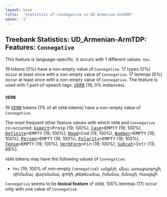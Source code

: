 ```yaml
---
layout: base
title:  'Statistics of Connegative in UD_Armenian-ArmTDP'
udver: '2'
---
```


## Treebank Statistics: UD_Armenian-ArmTDP: Features: `Connegative`

This feature is language-specific.
It occurs with 1 different values: `Yes`.

19 tokens (0%) have a non-empty value of `Connegative`.
17 types (0%) occur at least once with a non-empty value of `Connegative`.
17 lemmas (0%) occur at least once with a non-empty value of `Connegative`.
The feature is used with 1 part-of-speech tags: <tt><a href="hy_armtdp-pos-VERB.html">VERB</a></tt> (19; 0% instances).

### `VERB`

19 <tt><a href="hy_armtdp-pos-VERB.html">VERB</a></tt> tokens (1% of all `VERB` tokens) have a non-empty value of `Connegative`.

The most frequent other feature values with which `VERB` and `Connegative` co-occurred: <tt><a href="hy_armtdp-feat-Aspect.html">Aspect</a></tt><tt>=Prosp</tt> (19; 100%), <tt><a href="hy_armtdp-feat-Case.html">Case</a></tt><tt>=EMPTY</tt> (19; 100%), <tt><a href="hy_armtdp-feat-Definite.html">Definite</a></tt><tt>=EMPTY</tt> (19; 100%), <tt><a href="hy_armtdp-feat-Mood.html">Mood</a></tt><tt>=Cnd</tt> (19; 100%), <tt><a href="hy_armtdp-feat-Number.html">Number</a></tt><tt>=EMPTY</tt> (19; 100%), <tt><a href="hy_armtdp-feat-Person.html">Person</a></tt><tt>=EMPTY</tt> (19; 100%), <tt><a href="hy_armtdp-feat-Polarity.html">Polarity</a></tt><tt>=EMPTY</tt> (19; 100%), <tt><a href="hy_armtdp-feat-Tense.html">Tense</a></tt><tt>=EMPTY</tt> (19; 100%), <tt><a href="hy_armtdp-feat-VerbForm.html">VerbForm</a></tt><tt>=Fin</tt> (19; 100%), <tt><a href="hy_armtdp-feat-Subcat.html">Subcat</a></tt><tt>=Intr</tt> (13; 68%).

`VERB` tokens may have the following values of `Connegative`:

* `Yes` (19; 100% of non-empty `Connegative`): <em>անցնի, մնա, առաջադրվի, դիմանա, զարմանա, զոռի, թեթևանա, իմանա, խնայի, հասցվի</em>

`Connegative` seems to be **lexical feature** of `VERB`. 100% lemmas (17) occur only with one value of `Connegative`.

